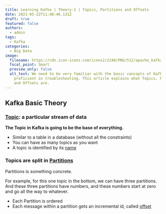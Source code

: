 ```yaml
---
title: Learning Kafka | Theory-1 | Topics, Partitions and Offsets
date: 2021-05-22T11:48:46.131Z
draft: true
featured: false
authors:
  - admin
tags:
  - Kafka
categories:
  - Big Data
image:
  filename: https://cdn.icon-icons.com/icons2/2248/PNG/512/apache_kafka_icon_138937.png
  focal_point: Smart
  preview_only: false
  alt_text: We need to be very familiar with the basic concepts of Kafka to be
    proficient in troubleshooting. This article explains what Topics, Partitions
    and Offsets are.
---
```

## Kafka Basic Theory

### <ins>Topic</ins>: a particular stream of data

**The Topic in Kafka is going to be the base of everything.**

- Similar to a table in a database (without all the constraints)
- You can have as many topics as you want
- A topic is identified by its <ins>name</ins>

### Topics are split in <ins>Partitions</ins>

Partitions is something concrete.

For example, for this one topic in the bottom, we can have three partitions.
And these three partitions have numbers, and these numbers start at zero and go all the way to whatever.

- Each Partition is ordered
- Each message within a partition gets an incremental id, called <ins>offset</ins>
